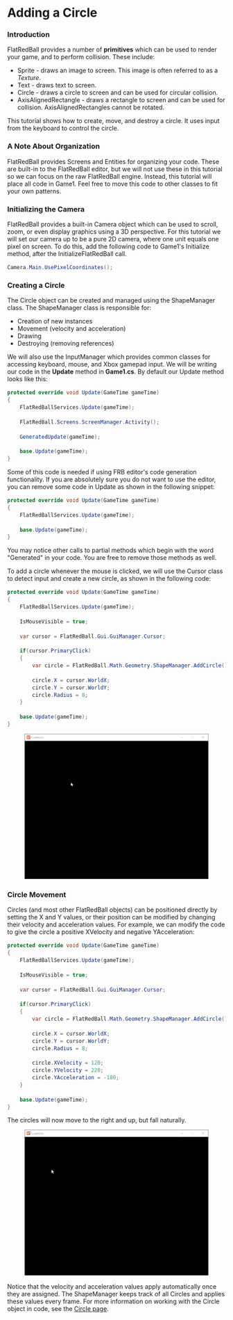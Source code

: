 # Adding a Circle

### Introduction

FlatRedBall provides a number of **primitives** which can be used to render your game, and to perform collision. These include:

* Sprite - draws an image to screen. This image is often referred to as a _Texture_.
* Text - draws text to screen.
* Circle - draws a circle to screen and can be used for circular collision.
* AxisAlignedRectangle - draws a rectangle to screen and can be used for collision. AxisAlignedRectangles cannot be rotated.

This tutorial shows how to create, move, and destroy a circle. It uses input from the keyboard to control the circle.

### A Note About Organization

FlatRedBall provides Screens and Entities for organizing your code. These are built-in to the FlatRedBall editor, but we will not use these in this tutorial so we can focus on the raw FlatRedBall engine. Instead, this tutorial will place all code in Game1. Feel free to move this code to other classes to fit your own patterns.

### Initializing the Camera

FlatRedBall provides a built-in Camera object which can be used to scroll, zoom, or even display graphics using a 3D perspective. For this tutorial we will set our camera up to be a pure 2D camera, where one unit equals one pixel on screen. To do this, add the following code to Game1's Initialize method, after the InitializeFlatRedBall call.

```csharp
Camera.Main.UsePixelCoordinates();
```

### Creating a Circle

The Circle object can be created and managed using the ShapeManager class. The ShapeManager class is responsible for:

* Creation of new instances
* Movement (velocity and acceleration)
* Drawing
* Destroying (removing references)

We will also use the InputManager which provides common classes for accessing keyboard, mouse, and Xbox gamepad input. We will be writing our code in the **Update** method in **Game1.cs**. By default our Update method looks like this:

```csharp
protected override void Update(GameTime gameTime)
{
    FlatRedBallServices.Update(gameTime);

    FlatRedBall.Screens.ScreenManager.Activity();

    GeneratedUpdate(gameTime);

    base.Update(gameTime);
}
```

Some of this code is needed if using FRB editor's code generation functionality. If you are absolutely sure you do not want to use the editor, you can remove some code in Update as shown in the following snippet:

```csharp
protected override void Update(GameTime gameTime)
{
    FlatRedBallServices.Update(gameTime);

    base.Update(gameTime);
}
```

You may notice other calls to partial methods which begin with the word "Generated" in your code. You are free to remove those methods as well.

To add a circle whenever the mouse is clicked, we will use the Cursor class to detect input and create a new circle, as shown in the following code:

```csharp
protected override void Update(GameTime gameTime)
{
    FlatRedBallServices.Update(gameTime);

    IsMouseVisible = true;

    var cursor = FlatRedBall.Gui.GuiManager.Cursor;

    if(cursor.PrimaryClick)
    {
        var circle = FlatRedBall.Math.Geometry.ShapeManager.AddCircle();

        circle.X = cursor.WorldX;
        circle.Y = cursor.WorldY;
        circle.Radius = 8;
    }

    base.Update(gameTime);
}
```

<figure><img src="../../media/2019-10-18_08-40-34.gif" alt=""><figcaption></figcaption></figure>

### Circle Movement

Circles (and most other FlatRedBall objects) can be positioned directly by setting the X and Y values, or their position can be modified by changing their velocity and acceleration values. For example, we can modify the code to give the circle a positive XVelocity and negative YAcceleration:

```csharp
protected override void Update(GameTime gameTime)
{
    FlatRedBallServices.Update(gameTime);

    IsMouseVisible = true;

    var cursor = FlatRedBall.Gui.GuiManager.Cursor;

    if(cursor.PrimaryClick)
    {
        var circle = FlatRedBall.Math.Geometry.ShapeManager.AddCircle();

        circle.X = cursor.WorldX;
        circle.Y = cursor.WorldY;
        circle.Radius = 8;

        circle.XVelocity = 120;
        circle.YVelocity = 220;
        circle.YAcceleration = -180;
    }

    base.Update(gameTime);
}
```

The circles will now move to the right and up, but fall naturally.

<figure><img src="../../media/2019-10-18_08-44-03.gif" alt=""><figcaption></figcaption></figure>

Notice that the velocity and acceleration values apply automatically once they are assigned. The ShapeManager keeps track of all Circles and applies these values every frame. For more information on working with the Circle object in code, see the [Circle page](../../api/flatredball/math/geometry/circle/).
